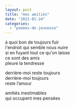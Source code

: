 ```yaml
---
layout: post
title: "mes amitiés"
date: "2021-01-24"
categories: 
  - "poemes-de-jeunesse"
---
```


à quoi bon de toujours fuir  
l'endroit qui semble nous nuire  
si en fuyant tout ce qu'on laisse  
ce sont des amis  
pleure la tendresse

derrière-moi reste toujours  
derrière-moi toujours  
reste l’amour

amitiés inestimables  
qui occupent mes pensées 
